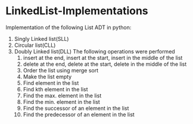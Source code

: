 # LinkedList-Implementations
Implementation of the following List ADT in python:
1. Singly Linked list(SLL)
2. Circular list(CLL)
3. Doubly Linked list(DLL)
The following operations were performed
   1. insert at the end, insert at the start, insert in the middle of the list
   2. delete at the end, delete at the start, delete in the middle of the list 
   3. Order the list using merge sort
   4. Make the list empty
   5. Find element in the list
   6. Find kth element in the list
   7. Find the max. element in the list
   8. Find the min. element in the list
   9. Find the successor of an element in the list
   10. Find the predecessor of an element in the list

